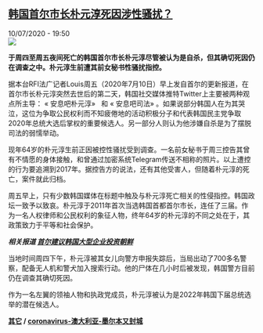 <!--1594407475000-->
[韩国首尔市长朴元淳死因涉性骚扰？](http://www.rfi.fr//cn/%E6%94%BF%E6%B2%BB/20200710-rfi-%E6%B3%95%E5%B9%BF-%E5%B0%BC%E5%8F%A4%E6%8B%89-%E9%9F%A9%E5%9B%BD%E9%A6%96%E5%B0%94%E5%B8%82%E9%95%BF%E6%9C%B4%E5%85%83%E6%B7%B3%E6%AD%BB%E5%9B%A0%E6%B6%89%E6%80%A7%E9%AA%9A%E6%89%B0)
------

<div>10/07/2020 - 19:50</div><img src="https://s.rfi.fr/media/display/26bb61ee-c215-11ea-907f-005056bff430/w:310/p:16x9/2020-07-09t133236z_446165910_rc2pph9qj0e4_rtrmadp_3_southkorea-politics_0.jpg"><p><strong>于周四至周五夜间死亡的韩国首尔市长朴元淳尽管被认为是自杀，但其确切死因仍在调查之中。朴元淳生前遭其前女秘书性骚扰指控。</strong></p><div class="t-content__body u-clearfix"><div class="m-interstitial"></div><p>据本台RFI法广记者Louis周五（2020年7月10日）早上发自首尔的更新报道，在首尔市长朴元淳突然去世后的第二天，韩国社交媒体推特Twitter上主要被两种观点所主导： « 安息吧朴元淳»   和 « 安息吧司法» 。如果说部分韩国人在为其哭泣，这位为争取公民权利而不知疲倦地的活动积极分子和代表韩国民主党争取2020年总统大选后掌权的重要候选人。另一部分人则认为他涉嫌自杀是为了摆脱司法的弱懦举动。</p><p>现年64岁的朴元淳生前正因被控性骚扰受到调查。一名前女秘书于周三控告其曾有不情愿的身体接触，和曾通过加密系统Telegram传送不相称的照片。以上遭控的行为要追溯到2017年。据控告方的说法，还有其他受害人，但随着朴元淳的死亡，案件就此归档。</p><p>周五早上，只有少数韩国媒体在标题中触及与朴元淳死亡相关的性侵指控。韩国政坛一致予以致哀。朴元淳于2011年首次当选韩国首都首尔市长，连任了三届。作为一名人权律师和公民权利的象征人物，终年64岁的朴元淳的不同之处在于，其政策致力于平等和社会保护。</p><p><em><strong>相关报道 <a target="_blank" href="https://www.rfi.fr/cn/20180921-demande-de-production-20180921-nico-desk-3-internet-la-pression-de-la-coree-du-sud-sur-sams">首尔建议韩国大型企业投资朝鲜</a></strong></em></p><p>当地时间周四下午，朴元淳被其女儿向警方申报失踪后，当局出动了700多名警察，配备无人机和警犬加入搜索行动。他的尸体在几小时后被发现，韩国警方目前仍在调查其确切死因。</p><p>作为一名左翼的领袖人物和执政党成员，朴元淳被认为是2022年韩国下届总统选举的潜在候选人。</p><p><strong><a target="_blank" href="https://www.rfi.fr/tw/尼古拉">其它</a> / <a target="_blank" href="https://www.rfi.fr/cn/社会/20200710-rfi-法广-尼古拉-coronavirus-澳大利亚-墨尔本又封城">coronavirus-澳大利亚-墨尔本又封城</a></strong></p><div class="o-self-promo o-self-promo--nl o-self-promo--hidden" data-selfpromo-newsletter></div><div class="o-self-promo o-self-promo--app o-self-promo--hidden" data-selfpromo-app></div></div>
